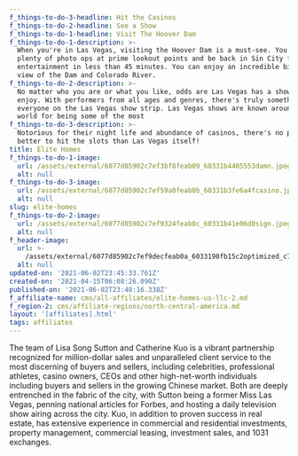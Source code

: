 ```yaml
---
f_things-to-do-3-headline: Hit the Casinos
f_things-to-do-2-headline: See a Show
f_things-to-do-1-headline: Visit The Hoover Dam
f_things-to-do-1-description: >-
  When you're in Las Vegas, visiting the Hoover Dam is a must-see. You have
  plenty of photo ops at prime lookout points and be back in Sin City for more
  entertainment in less than 45 minutes. You can enjoy an incredible birds eye
  view of the Dam and Colorado River.
f_things-to-do-2-description: >-
  No matter who you are or what you like, odds are Las Vegas has a show you will
  enjoy. With performers from all ages and genres, there's truly something for
  everyone on the Las Vegas show strip. Las Vegas shows are known around the
  world for being some of the most
f_things-to-do-3-description: >-
  Notorious for their night life and abundance of casinos, there's no place
  better to hit the slots than Las Vegas itself!
title: Elite Homes
f_things-to-do-1-image:
  url: /assets/external/6077d85902c7ef3bf8feab09_60331b4405553damn.jpeg
  alt: null
f_things-to-do-3-image:
  url: /assets/external/6077d85902c7ef59a0feab0b_60331b3fe6a4fcasino.jpeg
  alt: null
slug: elite-homes
f_things-to-do-2-image:
  url: /assets/external/6077d85902c7ef9324feab0c_60331b41e06d0sign.jpeg
  alt: null
f_header-image:
  url: >-
    /assets/external/6077d85902c7ef9decfeab0a_6033190fb15c2optimized_c71f3b40d15e333275c9c4c98779eeaf.jpeg
  alt: null
updated-on: '2021-06-02T23:45:33.761Z'
created-on: '2021-04-15T06:08:26.090Z'
published-on: '2021-06-02T23:48:16.338Z'
f_affiliate-name: cms/all-affiliates/elite-homes-us-llc-2.md
f_region-2: cms/affiliate-regions/north-central-america.md
layout: '[affiliates].html'
tags: affiliates
---
```


The team of Lisa Song Sutton and Catherine Kuo is a vibrant partnership recognized for million-dollar sales and unparalleled client service to the most discerning of buyers and sellers, including celebrities, professional athletes, casino owners, CEOs and other high-net-worth individuals including buyers and sellers in the growing Chinese market. Both are deeply entrenched in the fabric of the city, with Sutton being a former Miss Las Vegas, penning national articles for Forbes, and hosting a daily television show airing across the city. Kuo, in addition to proven success in real estate, has extensive experience in commercial and residential investments, property management, commercial leasing, investment sales, and 1031 exchanges.
